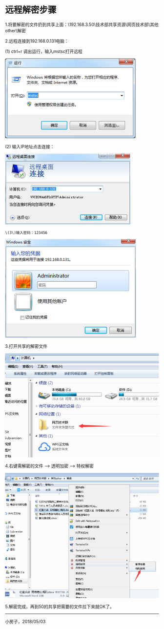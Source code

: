 # **远程解密步骤**

1.将要解密的文件扔到共享上面：\192.168.3.50\技术部共享资源\网页技术部\其他other\解密

2.远程连接到192.168.0.131电脑：

\(1\)  ctrl+r 调出运行，输入mstsc打开远程

![](/assets/运行.png)

\(2\) 输入IP地址点击连接：

![](/assets/yunxing2.png)

```
\(3\)输入密码：123456
```

![](/assets/yunxing3.png)

3.打开共享的解密文件

![](/assets/yunxing4.png)

4.右键需解密的文件 —&gt; 透明加密 —&gt; 特权解密

![](/assets/jiemi6.png)

5.解密完成，再到50的共享把需要的文件拉下来就OK了。

---

小房子，2018/05/03

